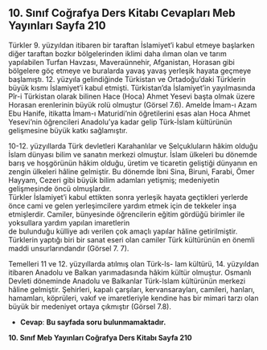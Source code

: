 ## 10. Sınıf Coğrafya Ders Kitabı Cevapları Meb Yayınları Sayfa 210

Türkler 9. yüzyıldan itibaren bir taraftan İslamiyet’i kabul etmeye başlarken diğer taraftan bozkır bölgelerinden iklimi daha ılıman olan ve tarım yapılabilen Turfan Havzası, Maveraünnehir, Afganistan, Horasan gibi bölgelere göç etmeye ve buralarda yavaş yavaş yerleşik hayata geçmeye başlamıştı. 12. yüzyıla gelindiğinde Türkistan ve Ortadoğu’daki Türklerin büyük kısmı İslamiyet’i kabul etmişti. Türkistan’da İslamiyet’in yayılmasında Pîr-i Türkistan olarak bilinen Hace (Hoca) Ahmet Yesevi başta olmak üzere Horasan erenlerinin büyük rolü olmuştur (Görsel 7.6). Amelde İmam-ı Azam Ebu Hanife, itikatta İmam-ı Maturidi’nin öğretilerini esas alan Hoca Ahmet Yesevi’nin öğrencileri Anadolu’ya kadar gelip Türk-İslam kültürünün gelişmesine büyük katkı sağlamıştır.

10-12. yüzyıllarda Türk devletleri Karahanlılar ve Selçukluların hâkim olduğu İslam dünyası bilim ve sanatın merkezi olmuştur. İslam ülkeleri bu dönemde barış ve hoşgörünün hâkim olduğu, üretim ve ticaretin geliştiği dünyanın en zengin ülkeleri hâline gelmiştir. Bu dönemde İbni Sina, Biruni, Farabi, Ömer Hayyam, Cezeri gibi büyük bilim adamları yetişmiş; medeniyetin gelişmesinde öncü olmuşlardır.  
 Türkler İslamiyet’i kabul ettikten sonra yerleşik hayata geçtikleri yerlerde önce cami ve gelen yerleşimcilere yardım etmek için de tekkeler inşa etmişlerdir. Camiler, bünyesinde öğrencilerin eğitim gördüğü birimler ile yoksullara yardım yapılan imaretlerin  
 de bulunduğu külliye adı verilen çok amaçlı yapılar hâline getirilmiştir. Türklerin yaptığı biri bir sanat eseri olan camiler Türk kültürünün en önemli maddi unsurlarındandır (Görsel 7. 7).

Temelleri 11 ve 12. yüzyıllarda atılmış olan Türk-ls- lam kültürü, 14. yüzyıldan itibaren Anadolu ve Balkan yarımadasında hâkim kültür olmuştur. Osmanlı Devleti döneminde Anadolu ve Balkanlar Türk-lslam kültürünün merkezi hâline gelmiştir. Şehirleri, kapalı çarşıları, kervansarayları, camileri, hanları, hamamları, köprüleri, vakıf ve imaretleriyle kendine has bir mimari tarzı olan büyük bir medeniyet ortaya çıkmıştır (Görsel 7.8).

* **Cevap**: **Bu sayfada soru bulunmamaktadır.**

**10. Sınıf Meb Yayınları Coğrafya Ders Kitabı Sayfa 210**